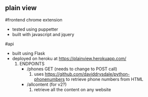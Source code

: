 ## plain view 

#frontend chrome extension
- tested using puppetter
- built with javascript and jquery


#api
- built using Flask
- deployed on heroku at https://plainview.herokuapp.com/
	1. ENDPOINTS
		- /phones GET (needs to change to POST call)
			1. uses https://github.com/daviddrysdale/python-phonenumbers to retrieve phone numbers from HTML
		- /allcontent (for v2?)
			1. retrieve all the content on any website

